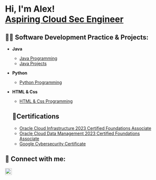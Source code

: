 <h1>Hi, I'm Alex! <br/> <a href="https://www.linkedin.com/in/alexhenry5">Aspiring Cloud Sec Engineer</a></h1>

<h2>👨‍💻 Software Development Practice & Projects:</h2>

- <b>Java</b>
  - [Java Programming](https://github.com/HenryA23/JavaProgramming/tree/master/src/Programing/refrences)
  -  [Java Projects](https://github.com/HenryA23/JavaProgramming/tree/master/src/projects/beginner)

 - <b>Python</b>
   - [Python Programming](https://github.com/HenryA23/PythonProgramming/tree/master/PythonProgramming)

 - <b>HTML & Css</b>
    - [HTML & Css Programming](http://https://github.com/HenryA23/Html_Css_Javascript/tree/master/CSS%20References)  

    <h2> 📝Certifications</h2>
    
    - [Oracle Cloud Infrastructure 2023 Certified Foundations Associate](https://catalog-education.oracle.com/pls/certview/sharebadge?id=776BEFD3ED765989EEBF9098AB2A1C70F7A9158EA1B1B40CB7DC106EEC2B8E4D)
    - [Oracle Cloud Data Management 2023 Certified Foundations Associate](https://catalog-education.oracle.com/pls/certview/sharebadge?id=F4159FBD1954C3889EEAF4B3FE801052DC973D9FCC05F495DD13A063BBC73905)
    - [Google Cybersecurity Certificate](https://www.credly.com/badges/2bf9b3be-cdc6-437c-860b-3802e8756f9a/public_url) 
 





<h2> 🤳 Connect with me:</h2>

[<img align="left" alt="JoshMadakor | LinkedIn" width="22px" src="https://cdn.jsdelivr.net/npm/simple-icons@v3/icons/linkedin.svg" />][linkedin]



[linkedin]: https://linkedin.com/in/alexhenry5

